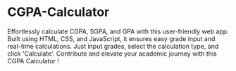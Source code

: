# CGPA-Calculator
Effortlessly calculate CGPA, SGPA, and GPA with this user-friendly web app. Built using HTML, CSS, and JavaScript, it ensures easy grade input and real-time calculations. Just input grades, select the calculation type, and click 'Calculate'. Contribute and elevate your academic journey with this CGPA Calculator !
